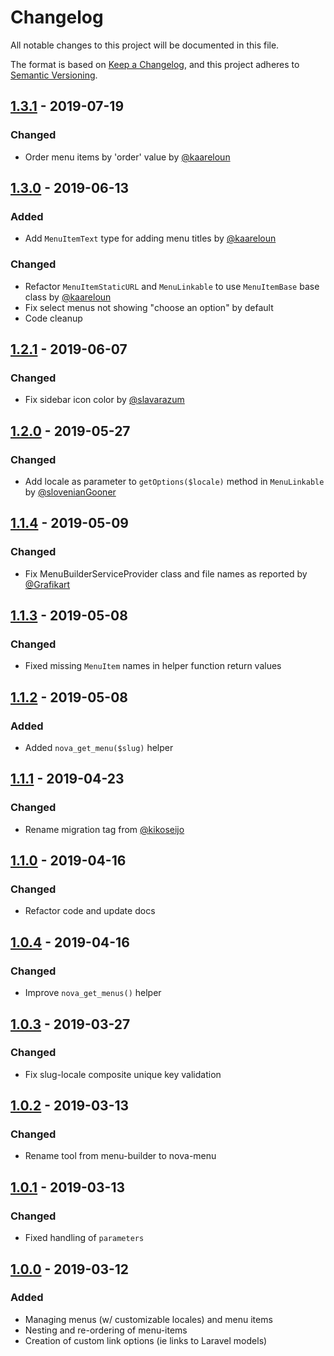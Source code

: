 # Changelog

All notable changes to this project will be documented in this file.

The format is based on [Keep a Changelog](https://keepachangelog.com/en/1.0.0/),
and this project adheres to [Semantic Versioning](https://semver.org/spec/v2.0.0.html).

## [1.3.1] - 2019-07-19

### Changed

- Order menu items by 'order' value by [@kaareloun](https://github.com/kaareloun)

## [1.3.0] - 2019-06-13

### Added

- Add `MenuItemText` type for adding menu titles by [@kaareloun](https://github.com/kaareloun)

### Changed

- Refactor `MenuItemStaticURL` and `MenuLinkable` to use `MenuItemBase` base class by [@kaareloun](https://github.com/kaareloun)
- Fix select menus not showing "choose an option" by default
- Code cleanup

## [1.2.1] - 2019-06-07

### Changed

- Fix sidebar icon color by [@slavarazum](https://github.com/slavarazum)

## [1.2.0] - 2019-05-27

### Changed

- Add locale as parameter to `getOptions($locale)` method in `MenuLinkable` by [@slovenianGooner](https://github.com/slovenianGooner)

## [1.1.4] - 2019-05-09

### Changed

- Fix MenuBuilderServiceProvider class and file names as reported by [@Grafikart](https://github.com/Grafikart)

## [1.1.3] - 2019-05-08

### Changed

- Fixed missing `MenuItem` names in helper function return values

## [1.1.2] - 2019-05-08

### Added

- Added `nova_get_menu($slug)` helper

## [1.1.1] - 2019-04-23

### Changed

- Rename migration tag from [@kikoseijo](https://github.com/kikoseijo)

## [1.1.0] - 2019-04-16

### Changed

- Refactor code and update docs

## [1.0.4] - 2019-04-16

### Changed

- Improve `nova_get_menus()` helper

## [1.0.3] - 2019-03-27

### Changed

- Fix slug-locale composite unique key validation

## [1.0.2] - 2019-03-13

### Changed

- Rename tool from menu-builder to nova-menu

## [1.0.1] - 2019-03-13

### Changed

- Fixed handling of `parameters`

## [1.0.0] - 2019-03-12

### Added

- Managing menus (w/ customizable locales) and menu items
- Nesting and re-ordering of menu-items
- Creation of custom link options (ie links to Laravel models)

[1.3.1]: https://github.com/optimistdigital/nova-menu-builder/compare/1.3.0...1.3.1
[1.3.0]: https://github.com/optimistdigital/nova-menu-builder/compare/1.2.1...1.3.0
[1.2.1]: https://github.com/optimistdigital/nova-menu-builder/compare/1.2.0...1.2.1
[1.2.0]: https://github.com/optimistdigital/nova-menu-builder/compare/1.1.4...1.2.0
[1.1.4]: https://github.com/optimistdigital/nova-menu-builder/compare/1.1.3...1.1.4
[1.1.3]: https://github.com/optimistdigital/nova-menu-builder/compare/1.1.2...1.1.3
[1.1.2]: https://github.com/optimistdigital/nova-menu-builder/compare/1.1.1...1.1.2
[1.1.1]: https://github.com/optimistdigital/nova-menu-builder/compare/1.1.0...1.1.1
[1.1.0]: https://github.com/optimistdigital/nova-menu-builder/compare/1.0.4...1.1.0
[1.0.4]: https://github.com/optimistdigital/nova-menu-builder/compare/1.0.3...1.0.4
[1.0.3]: https://github.com/optimistdigital/nova-menu-builder/compare/1.0.2...1.0.3
[1.0.2]: https://github.com/optimistdigital/nova-menu-builder/compare/1.0.1...1.0.2
[1.0.1]: https://github.com/optimistdigital/nova-menu-builder/compare/1.0.0...1.0.1
[1.0.0]: https://github.com/optimistdigital/nova-menu-builder/compare/2af2c175c02a00e954013a0e41e583b8d9b64ce4...1.0.0
